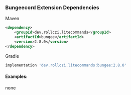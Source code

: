 ### Bungeecord Extension Dependencies
Maven
```xml
<dependency>
    <groupId>dev.rollczi.litecommands</groupId>
    <artifactId>bungee</artifactId>
    <version>2.8.0</version>
</dependency>
```
Gradle
```groovy
implementation 'dev.rollczi.litecommands:bungee:2.8.0'
```

#### Examples:
none
